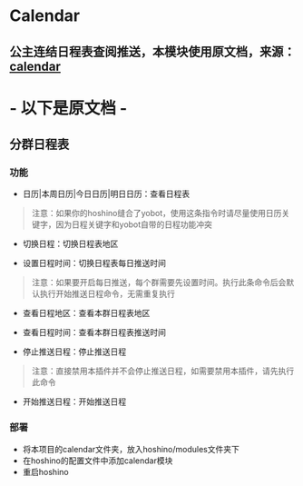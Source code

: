 # Calendar
## 公主连结日程表查阅推送，本模块使用原文档，来源：[**calendar**](https://github.com/pcrbot/cappuccilo_plugins)
# - 以下是原文档 -

## 分群日程表
### 功能
- 日历|本周日历|今日日历|明日日历：查看日程表

> 注意：如果你的hoshino缝合了yobot，使用这条指令时请尽量使用日历关键字，因为日程关键字和yobot自带的日程功能冲突

- 切换日程：切换日程表地区

- 设置日程时间：切换日程表每日推送时间

> 注意：如果要开启每日推送，每个群需要先设置时间。执行此条命令后会默认执行开始推送日程命令，无需重复执行

- 查看日程地区：查看本群日程表地区

- 查看日程时间：查看本群日程表推送时间

- 停止推送日程：停止推送日程

> 注意：直接禁用本插件并不会停止推送日程，如需要禁用本插件，请先执行此命令

- 开始推送日程：开始推送日程

### 部署
- 将本项目的calendar文件夹，放入hoshino/modules文件夹下
- 在hoshino的配置文件中添加calendar模块
- 重启hoshino
